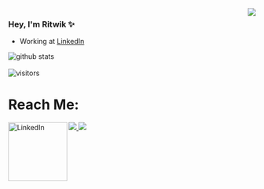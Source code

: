 <img src="https://user-images.githubusercontent.com/20038775/125986173-3ac9fc5e-a8d2-4fc6-b526-bb6093f8adeb.gif" align="right">

### Hey, I'm Ritwik  ✨ 

-  Working at <a href="https://www.linkedin.com/feed/"> LinkedIn</a>

![github stats](https://github-readme-stats.vercel.app/api/?username=ritwik12&theme=react&show_icons=true&count_private=true)
<br>
<br>
![visitors](https://visitor-badge.laobi.icu/badge?page_id=ritwik12.ritwik12)

# Reach Me:

<a href="https://ritwik12.github.io/"><img src="https://user-images.githubusercontent.com/20038775/125981966-21ea6863-44b2-4728-ad55-f948dd30c2bd.png">
<a href="mailto:ritwik.1204@gmail.com"><img src="https://user-images.githubusercontent.com/20038775/125980705-ee8dadae-4a70-4dd5-8518-10f2d9f72ef7.png">
<a href="https://www.linkedin.com/in/ritwik-sharma-205a85148/" target="_blank"><img src="https://cdn2.iconfinder.com/data/icons/social-media-2199/64/social_media_isometric_14-linkedin-512.png" height="120px" width="120px" alt="LinkedIn" align="left"></a>
